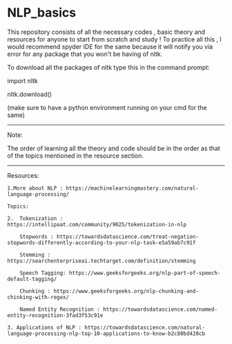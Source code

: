 # NLP_basics


This repository consists of all the necessary codes , basic theory and resources for anyone to start from scratch and study !
To practice all this , I would recommend spyder IDE for the same because it will notify you via error for any package that you won't be having of nltk.


To download all the packages of nltk type this in the command prompt: 

import nltk

nltk.download()


(make sure to have a python environment running on your cmd for the same)

****************************************************************************************************************************

Note:

The order of learning all the theory and code should be in the order as that of the topics mentioned in the resource section. 

****************************************************************************************************************************

Resources:

    1.More about NLP : https://machinelearningmastery.com/natural-language-processing/
    
    Topics:
    
    2.  Tokenization : https://intellipaat.com/community/9025/tokenization-in-nlp
    
        Stopwords : https://towardsdatascience.com/treat-negation-stopwords-differently-according-to-your-nlp-task-e5a59ab7c91f
        
        Stemming : https://searchenterpriseai.techtarget.com/definition/stemming
         
        Speech Tagging: https://www.geeksforgeeks.org/nlp-part-of-speech-default-tagging/
        
        Chunking : https://www.geeksforgeeks.org/nlp-chunking-and-chinking-with-regex/
        
        Named Entity Recognition : https://towardsdatascience.com/named-entity-recognition-3fad3f53c91e
        
    3. Applications of NLP : https://towardsdatascience.com/natural-language-processing-nlp-top-10-applications-to-know-b2c80bd428cb  
